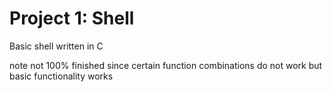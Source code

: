 # Project 1: Shell

Basic shell written in C

note not 100% finished since certain function combinations do not work but basic functionality works
